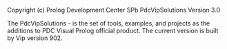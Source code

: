 Copyright (c) Prolog Development Center SPb
PdcVipSolutions
Version 3.0

The PdcVipSolutions  - is the set of tools, examples, and projects as the additions to PDC Visual Prolog official product.
The current version is built by Vip version 902.

